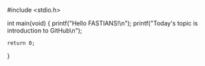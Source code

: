 #include <stdio.h>

int main(void)
{
    printf("Hello FASTIANS!\n");
    printf("Today's topic is introduction to GitHub\n");

    return 0;
}
